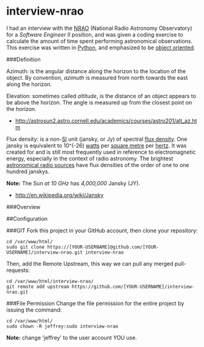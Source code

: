 interview-nrao
=====================
I had an interview with the [NRAO](http://www.nrao.edu/) (National Radio Astronomy Observatory) for a *Software Engineer II* position, and was given a coding exercise to calculate the amount of time spent performing astronomical observations. This exercise was written in [Python](http://en.wikipedia.org/wiki/Python_(programming_language)), and emphasized to be [object oriented](http://en.wikipedia.org/wiki/Object-oriented_programming).

###Definition

Azimuth: is the angular distance along the horizon to the location of the object.  By convention, *azimuth* is measured from north towards the east along the horizon.

Elevation: sometimes called *altitude*, is the distance of an object appears to be above the horizon.  The angle is measured up from the closest point on the horizon.

- http://astrosun2.astro.cornell.edu/academics/courses/astro201/alt_az.htm

Flux density:  is a non-[SI](http://en.wikipedia.org/wiki/SI) unit (jansky, or Jy) of spectral [flux density](http://en.wikipedia.org/wiki/Flux_density).  One jansky is equivalent to  10^(-26) [watts](http://en.wikipedia.org/wiki/Watt) per [square metre](http://en.wikipedia.org/wiki/Square_metre) per [hertz](http://en.wikipedia.org/wiki/Hertz).  It was created for and is still most frequently used in reference to electromagnetic energy, especially in the context of radio astronomy.  The brightest [astronomical radio sources](http://en.wikipedia.org/wiki/Astronomical_radio_source) have flux densities of the order of one to one hundred janskys.

**Note:** The Sun *at 10 GHz* has *4,000,000* Jansky (JY).

- http://en.wikipedia.org/wiki/Jansky

###Overview

##Configuration

###GIT
Fork this project in your GitHub account, then clone your repository:

```
cd /var/www/html/
sudo git clone https://[YOUR-USERNAME]@github.com/[YOUR-USERNAME]/interview-nrao.git interview-nrao
```

Then, add the Remote Upstream, this way we can pull any merged pull-requests:

```
cd /var/www/html/interview-nrao/
git remote add upstream https://github.com/[YOUR-USERNAME]/interview-nrao.git
```

###File Permission
Change the file permission for the entire project by issuing the command:

```
cd /var/www/html/
sudo chown -R jeffrey:sudo interview-nrao
```

**Note:** change 'jeffrey' to the user account YOU use.
